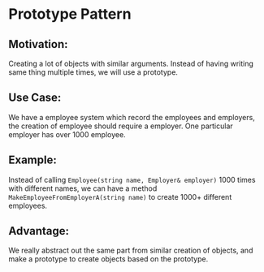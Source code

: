 # Prototype Pattern

## Motivation:

Creating a lot of objects with similar arguments. Instead of having writing same thing multiple times, we will use a prototype.

## Use Case:

We have a employee system which record the employees and employers, the creation of employee should require a employer. One particular employer has over 1000 employee.

## Example:

Instead of calling `Employee(string name, Employer& employer)` 1000 times with different names, we can have a method `MakeEmployeeFromEmployerA(string name)` to create 1000+ different employees.

## Advantage:

We really abstract out the same part from similar creation of objects, and make a prototype to create objects based on the prototype.